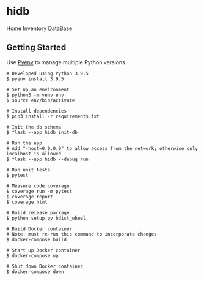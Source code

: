 # hidb

Home Inventory DataBase

## Getting Started

Use [Pyenv](https://github.com/pyenv/pyenv) to manage multiple Python versions.

```shell
# Developed using Python 3.9.5
$ pyenv install 3.9.5

# Set up an environment
$ python3 -m venv env
$ source env/bin/activate

# Install dependencies
$ pip3 install -r requirements.txt

# Init the db schema
$ flask --app hidb init-db

# Run the app
# Add "-host=0.0.0.0" to allow access from the network; otherwise only localhost is allowed
$ flask --app hidb --debug run

# Run unit tests
$ pytest

# Measure code coverage
$ coverage run -m pytest
$ coverage report
$ coverage html

# Build release package
$ python setup.py bdist_wheel

# Build Docker container
# Note: must re-run this command to incorporate changes
$ docker-compose build

# Start up Docker container
$ docker-compose up

# Shut down Docker container
$ docker-compose down

```

